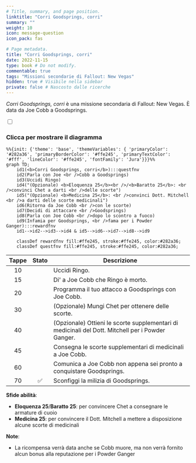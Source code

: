 ```yaml
---
# Title, summary, and page position.
linktitle: "Corri Goodsprings, corri"
summary: ""
weight: 10
icon: message-question
icon_pack: fas

# Page metadata.
title: "Corri Goodsprings, corri"
date: 2022-11-15
type: book # Do not modify.
commentable: true
tags: "Missioni secondarie di Fallout: New Vegas"
hidden: true # Visibile nella sidebar
private: false # Nascosto dalle ricerche
---
```


<div class="fnv">


*Corri Goodsprings, corri* è una missione secondaria di Fallout: New Vegas. È data da Joe Cobb a Goodsprings.


<section class="chart-collapse">
<input type="checkbox" name="collapse2" id="handle2">
<h3 class="handle">
<label for="handle2">Clicca per mostrare il diagramma</label>
</h3>
<div class="content">

```mermaid
%%{init: {'theme': 'base', 'themeVariables': { 'primaryColor': '#282a36', 'primaryBorderColor': '#ffe245', 'primaryTextColor': '#fff', 'lineColor': '#ffe245', 'fontFamily': 'Jura'}}}%%
graph TD;
    id1(<b>Corri Goodsprings, corri</b>):::questfnv
    id2(Parla con Joe <br />Cobb a Goodsprings)
    id3(Uccidi Ringo)
    id4("(Opzionale) <b>Eloquenza 25</b><br />/<b>Baratto 25</b>: <br />convinci Chet a darti <br />delle scorte")
    id5("(Opzionale) <b>Medicina 25</b>: <br />convinci Dott. Mitchell <br />a darti delle scorte medicinali")
    id6(Ritorna da Joe Cobb <br />con le scorte)
    id7(Decidi di attaccare <br />Goodsprings) 
    id8(Parla con Joe Cobb <br />dopo lo scontro a fuoco)
    id9(Infamia per Goodsprings, <br />fama per i Powder Ganger):::rewardfnv
    id1-->id2-->id3-->id4 & id5-->id6-->id7-->id8-->id9
    
    classDef rewardfnv fill:#ffe245, stroke:#ffe245, color:#282a36;
    classDef questfnv fill:#ffe245, stroke:#ffe245, color:#282a36;
```

</div>
</section>

| Tappe |       Stato        | Descrizione |
|:-----:|:------------------:| ----------- |
|                           10                          |            | Uccidi Ringo.                                                                                                                                                               |
|                           15                          |            | Di' a Joe Cobb che Ringo è morto.                                                                                                                                           |
|                           20                          |            | Programma il tuo attacco a Goodsprings con Joe Cobb.                                                                                                                        |
|                           30                          |            | (Opzionale) Mungi Chet per ottenere delle scorte.                                                                                                                           |
|                           40                          |            | (Opzionale) Ottieni le scorte supplementari di medicinali del Dott. Mitchell per i Powder Ganger.                                                                           |
|                           45                          |            | Consegna le scorte supplementari di medicinali a Joe Cobb.                                                                                                                  |
|                           60                          |            | Comunica a Joe Cobb non appena sei pronto a conquistare Goodsprings.                                                                                                        |
|                           70                          | :white_check_mark: | Sconfiggi la milizia di Goodsprings.                                                                                                                                        |



**Sfide abilità**:
- **Eloquenza 25**/**Baratto 25**: per convincere Chet a consegnare le armature di cuoio
- **Medicina 25**: per convincere il Dott. Mitchell a mettere a disposizione alcune scorte di medicinali



**Note**:
- La ricompensa verrà data anche se Cobb muore, ma non verrà fornito alcun bonus alla reputazione per i Powder Ganger


</div>


